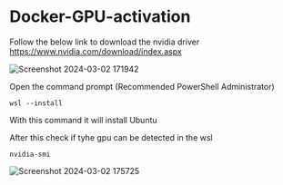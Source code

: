 # Docker-GPU-activation
Follow the below link to download the nvidia driver
https://www.nvidia.com/download/index.aspx 

![Screenshot 2024-03-02 171942](https://github.com/oyasizaki/Docker-GPU-activation/assets/118342512/6b60b087-0ea0-42ea-bb0f-6ee0e2964d7b)


Open the command prompt (Recommended PowerShell Administrator)

```shell
wsl --install
```

With this command it will install Ubuntu 

After this check if tyhe gpu can be detected in the wsl 

```shell
nvidia-smi
```
![Screenshot 2024-03-02 175725](https://github.com/oyasizaki/Docker-GPU-activation/assets/118342512/653a60d6-8f4b-4f56-8c45-b92293eaaf95)
